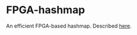 # FPGA-hashmap

An efficient FPGA-based hashmap. Described [here](http://adamwalker.github.io/Building-Better-Hashtable/).

